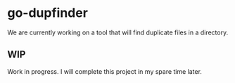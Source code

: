 # go-dupfinder
We are currently working on a tool that will find duplicate files in a directory.

## WIP

Work in progress.
I will complete this project in my spare time later.


